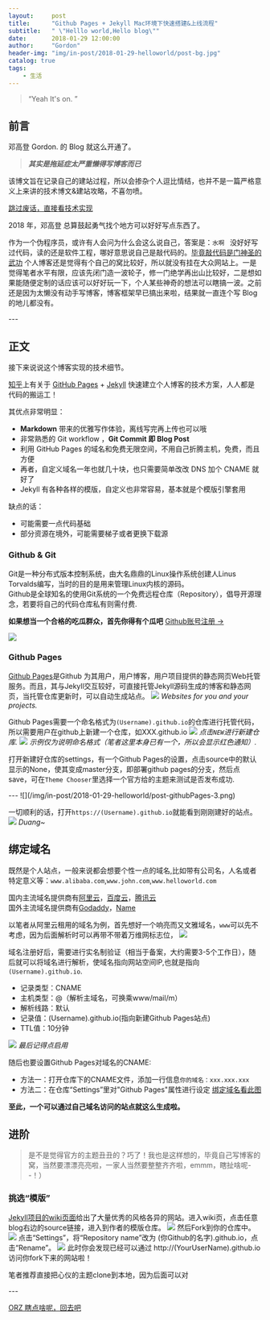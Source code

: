 ```yaml
---
layout:     post
title:      "Github Pages + Jekyll Mac环境下快速搭建&上线流程"
subtitle:   " \"Helllo world,Hello blog\""
date:       2018-01-29 12:00:00
author:     "Gordon"
header-img: "img/in-post/2018-01-29-helloworld/post-bg.jpg"
catalog: true
tags:
    - 生活
---
```


> “Yeah It's on. ”


## 前言

邓高登 Gordon. 的 Blog 就这么开通了。

> ***其实是拖延症太严重懒得写博客而已***


该博文旨在记录自己的建站过程，所以会掺杂个人逗比情结，也并不是一篇严格意义上来讲的技术博文&建站攻略，不喜勿喷。


[跳过废话，直接看技术实现 ](#build) 


2018 年，邓高登 总算鼓起勇气找个地方可以好好写点东西了。


作为一个伪程序员，或许有人会问为什么会这么说自己，答案是：`水啊 ` 没好好写过代码，读的还是软件工程，哪好意思说自己是敲代码的。[毕竟敲代码是门神圣的武功](#end) 个人博客还是觉得有个自己的窝比较好，所以就没有挂在大众网站上。一是觉得笔者水平有限，应该先闭门造一波轮子，修一门绝学再出山比较好，二是想如果能随便定制的话应该可以好好玩一下，个人某些神奇的想法可以瞎搞一波。之前还是因为太懒没有动手写博客，博客框架早已搞出来啦，结果就一直连个写 Blog 的地儿都没有。


<p id = "build"></p>
---

## 正文

接下来说说这个博客实现的技术细节。  

[知乎](https://www.zhihu.com/question/20223939)上有关于 [GitHub Pages](https://pages.github.com/) + [Jekyll](http://jekyllrb.com/) 快速建立个人博客的技术方案，人人都是代码的搬运工！

其优点非常明显：

* **Markdown** 带来的优雅写作体验，离线写完再上传也可以哦
* 非常熟悉的 Git workflow ，**Git Commit 即 Blog Post**
* 利用 GitHub Pages 的域名和免费无限空间，不用自己折腾主机，免费，而且方便
* 再者，自定义域名一年也就几十块，也只需要简单改改 DNS 加个 CNAME 就好了 
* Jekyll 有各种各样的模版，自定义也非常容易，基本就是个模版引擎套用 

缺点的话：

* 可能需要一点代码基础
* 部分资源在境外，可能需要梯子或者更换下载源


### Github & Git

Git是一种分布式版本控制系统，由大名鼎鼎的Linux操作系统创建人Linus Torvalds编写，当时的目的是用来管理Linux内核的源码。  
Github是全球知名的使用Git系统的一个免费远程仓库（Repository），倡导开源理念，若要将自己的代码仓库私有则需付费.

**如果想当一个合格的吃瓜群众，首先你得有个瓜吧**   [Github账号注册 → ](https://github.com/)

![](/img/in-post/2018-01-29-helloworld/post-github.png)

### Github Pages

[Github Pages](https://en.wikipedia.org/wiki/GitHub_Pages)是Github 为其用户，用户博客，用户项目提供的静态网页Web托管服务。而且，其与Jekyll交互较好，可直接托管Jekyll源码生成的博客和静态网页，当托管仓库更新时，可以自动生成站点。
![](/img/in-post/2018-01-29-helloworld/post-githubPages.png)
*Websites for you and your projects.*

Github Pages需要一个命名格式为`(Username).github.io`的仓库进行托管代码，所以需要用户在github上新建一个仓库，如XXX.github.io
![](/img/in-post/2018-01-29-helloworld/post-github-repositories.png)
*点击`NEW`进行新建仓库.*
![](/img/in-post/2018-01-29-helloworld/post-github-repositories-2.png)
*示例仅为说明命名格式（笔者这里本身已有一个，所以会显示红色通知）.*

打开新建好仓库的settings，有一个Github Pages的设置，点击source中的默认显示的None，使其变成master分支，即部署github pages的分支，然后点save，可在`Theme Chooser`里选择一个官方给的主题来测试是否发布成功.
<p id = "setting"></p>
---
![](/img/in-post/2018-01-29-helloworld/post-githubPages-3.png)

一切顺利的话，打开`https://(Username).github.io`就能看到刚刚建好的站点。
![](/img/in-post/2018-01-29-helloworld/post-jekyllHome.png)
*Duang~*

## 绑定域名

既然是个人站点，一般来说都会想要个性一点的域名,比如带有公司名，人名或者特定意义等：`www.alibaba.com`,`www.john.com`,`www.helloworld.com`

国内主流域名提供商有[阿里云](https://www.aliyun.com/)，[百度云](https://cloud.baidu.com)，[腾讯云](https://cloud.tencent.com)  
国外主流域名提供商有[Godaddy](www.godaddy.com)，[Name](Name.com)

以笔者从阿里云租用的域名为例，首先想好一个响亮而又文雅域名，`www`可以先不考虑，因为后面解析时可以再带不带着万维网标志位，
![](/img/in-post/2018-01-29-helloworld/post-address.png)

域名注册好后，需要进行实名制验证（相当于备案，大约需要3-5个工作日），随后就可以将域名进行解析，使域名指向网站空间IP,也就是指向`(Username).github.io`. 
* 记录类型：CNAME
* 主机类型：@（解析主域名，可换乘www/mail/m）
* 解析线路：默认
* 记录值：(Username).github.io(指向新建Github Pages站点)
* TTL值：10分钟

![](/img/in-post/2018-01-29-helloworld/post-address-3.png)
*最后记得点启用*

随后也要设置Github Pages对域名的CNAME:
* 方法一：打开仓库下的CNAME文件，添加一行信息`你的域名：xxx.xxx.xxx`
* 方法二：在仓库“Settings”里对"Github Pages"属性进行设定 [绑定域名看此图](#setting) 

**至此，一个可以通过自己域名访问的站点就这么生成啦。**


## 进阶

> 是不是觉得官方的主题丑丑的？巧了！我也是这样想的，毕竟自己写博客的窝，当然要漂漂亮亮啦，一家人当然要整整齐齐啦，emmm，瞎扯啥呢- -！）

### 挑选“模版”

[Jekyll项目的wiki页面](https://github.com/jekyll/jekyll/wiki/sites)给出了大量优秀的风格各异的网站。进入wiki页，点击任意blog右边的source链接，进入到作者的模版仓库。
![](/img/in-post/2018-01-29-helloworld/post-jekyll-site.png)
然后Fork到你的仓库中。
![](/img/in-post/2018-01-29-helloworld/post-jekyll-site-fork.png)
点击“Settings”，将“Repository name”改为 (你Github的名字).github.io，点击“Rename”。
![](/img/in-post/2018-01-29-helloworld/post-jekyll-site-fork2.png)
此时你会发现已经可以通过 http://(YourUserName).github.io 访问你fork下来的网站啦！

笔者推荐直接把心仪的主题clone到本地，因为后面可以对
<p id = "end"></p>
---

[ORZ  瞎点啥呢，回去吧 ](#build)



